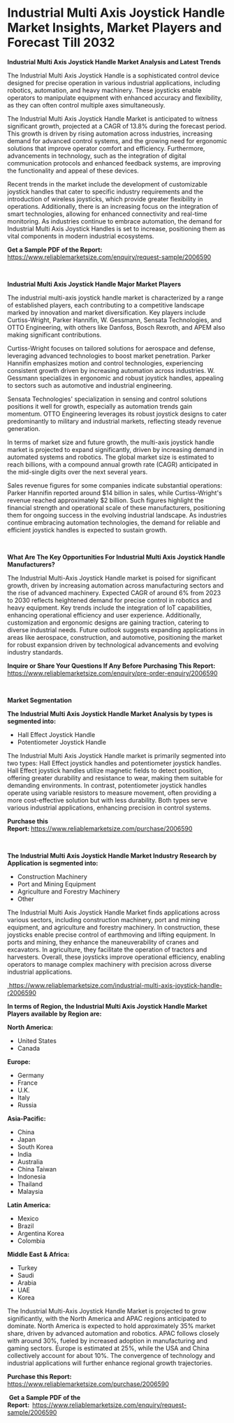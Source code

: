 <p><h1>Industrial Multi Axis Joystick Handle Market Insights, Market Players and Forecast Till 2032</h1></p><p><strong>Industrial Multi Axis Joystick Handle Market Analysis and Latest Trends</strong></p>
<p><p>The Industrial Multi Axis Joystick Handle is a sophisticated control device designed for precise operation in various industrial applications, including robotics, automation, and heavy machinery. These joysticks enable operators to manipulate equipment with enhanced accuracy and flexibility, as they can often control multiple axes simultaneously.</p><p>The Industrial Multi Axis Joystick Handle Market is anticipated to witness significant growth, projected at a CAGR of 13.8% during the forecast period. This growth is driven by rising automation across industries, increasing demand for advanced control systems, and the growing need for ergonomic solutions that improve operator comfort and efficiency. Furthermore, advancements in technology, such as the integration of digital communication protocols and enhanced feedback systems, are improving the functionality and appeal of these devices.</p><p>Recent trends in the market include the development of customizable joystick handles that cater to specific industry requirements and the introduction of wireless joysticks, which provide greater flexibility in operations. Additionally, there is an increasing focus on the integration of smart technologies, allowing for enhanced connectivity and real-time monitoring. As industries continue to embrace automation, the demand for Industrial Multi Axis Joystick Handles is set to increase, positioning them as vital components in modern industrial ecosystems.</p></p>
<p><strong>Get a Sample PDF of the Report:&nbsp;</strong> <a href="https://www.reliablemarketsize.com/enquiry/request-sample/2006590?utm_campaign=2733&utm_medium=2&utm_source=Github&utm_content=ia&utm_term=12042025&utm_id=industrial-multi-axis-joystick-handle">https://www.reliablemarketsize.com/enquiry/request-sample/2006590</a></p>
<p>&nbsp;</p>
<p><strong>Industrial Multi Axis Joystick Handle Major Market Players</strong></p>
<p><p>The industrial multi-axis joystick handle market is characterized by a range of established players, each contributing to a competitive landscape marked by innovation and market diversification. Key players include Curtiss-Wright, Parker Hannifin, W. Gessmann, Sensata Technologies, and OTTO Engineering, with others like Danfoss, Bosch Rexroth, and APEM also making significant contributions.</p><p>Curtiss-Wright focuses on tailored solutions for aerospace and defense, leveraging advanced technologies to boost market penetration. Parker Hannifin emphasizes motion and control technologies, experiencing consistent growth driven by increasing automation across industries. W. Gessmann specializes in ergonomic and robust joystick handles, appealing to sectors such as automotive and industrial engineering.</p><p>Sensata Technologies' specialization in sensing and control solutions positions it well for growth, especially as automation trends gain momentum. OTTO Engineering leverages its robust joystick designs to cater predominantly to military and industrial markets, reflecting steady revenue generation.</p><p>In terms of market size and future growth, the multi-axis joystick handle market is projected to expand significantly, driven by increasing demand in automated systems and robotics. The global market size is estimated to reach billions, with a compound annual growth rate (CAGR) anticipated in the mid-single digits over the next several years.</p><p>Sales revenue figures for some companies indicate substantial operations: Parker Hannifin reported around $14 billion in sales, while Curtiss-Wright's revenue reached approximately $2 billion. Such figures highlight the financial strength and operational scale of these manufacturers, positioning them for ongoing success in the evolving industrial landscape. As industries continue embracing automation technologies, the demand for reliable and efficient joystick handles is expected to sustain growth.</p></p>
<p>&nbsp;</p>
<p><strong>What Are The Key Opportunities For Industrial Multi Axis Joystick Handle Manufacturers?</strong></p>
<p><p>The Industrial Multi-Axis Joystick Handle market is poised for significant growth, driven by increasing automation across manufacturing sectors and the rise of advanced machinery. Expected CAGR of around 6% from 2023 to 2030 reflects heightened demand for precise control in robotics and heavy equipment. Key trends include the integration of IoT capabilities, enhancing operational efficiency and user experience. Additionally, customization and ergonomic designs are gaining traction, catering to diverse industrial needs. Future outlook suggests expanding applications in areas like aerospace, construction, and automotive, positioning the market for robust expansion driven by technological advancements and evolving industry standards.</p></p>
<p><strong>Inquire or Share Your Questions If Any Before Purchasing This Report:</strong> <a href="https://www.reliablemarketsize.com/enquiry/pre-order-enquiry/2006590?utm_campaign=2733&utm_medium=2&utm_source=Github&utm_content=ia&utm_term=12042025&utm_id=industrial-multi-axis-joystick-handle">https://www.reliablemarketsize.com/enquiry/pre-order-enquiry/2006590</a></p>
<p>&nbsp;</p>
<p><strong>Market Segmentation</strong></p>
<p><strong>The Industrial Multi Axis Joystick Handle Market Analysis by types is segmented into:</strong></p>
<p><ul><li>Hall Effect Joystick Handle</li><li>Potentiometer Joystick Handle</li></ul></p>
<p><p>The Industrial Multi Axis Joystick Handle market is primarily segmented into two types: Hall Effect joystick handles and potentiometer joystick handles. Hall Effect joystick handles utilize magnetic fields to detect position, offering greater durability and resistance to wear, making them suitable for demanding environments. In contrast, potentiometer joystick handles operate using variable resistors to measure movement, often providing a more cost-effective solution but with less durability. Both types serve various industrial applications, enhancing precision in control systems.</p></p>
<p><strong>Purchase this Report:&nbsp;</strong><a href="https://www.reliablemarketsize.com/purchase/2006590?utm_campaign=2733&utm_medium=2&utm_source=Github&utm_content=ia&utm_term=12042025&utm_id=industrial-multi-axis-joystick-handle">https://www.reliablemarketsize.com/purchase/2006590</a></p>
<p>&nbsp;</p>
<p><strong>The Industrial Multi Axis Joystick Handle Market Industry Research by Application is segmented into:</strong></p>
<p><ul><li>Construction Machinery</li><li>Port and Mining Equipment</li><li>Agriculture and Forestry Machinery</li><li>Other</li></ul></p>
<p><p>The Industrial Multi Axis Joystick Handle Market finds applications across various sectors, including construction machinery, port and mining equipment, and agriculture and forestry machinery. In construction, these joysticks enable precise control of earthmoving and lifting equipment. In ports and mining, they enhance the maneuverability of cranes and excavators. In agriculture, they facilitate the operation of tractors and harvesters. Overall, these joysticks improve operational efficiency, enabling operators to manage complex machinery with precision across diverse industrial applications.</p></p>
<p><a href="https://www.reliablemarketsize.com/industrial-multi-axis-joystick-handle-r2006590?utm_campaign=2733&utm_medium=2&utm_source=Github&utm_content=ia&utm_term=12042025&utm_id=industrial-multi-axis-joystick-handle">&nbsp;https://www.reliablemarketsize.com/industrial-multi-axis-joystick-handle-r2006590</a></p>
<p><strong>In terms of Region, the Industrial Multi Axis Joystick Handle Market Players available by Region are:</strong></p>
<p>
    <p> <strong> North America: </strong>
        <ul>
            <li>United States</li>
            <li>Canada</li>
        </ul>
        </p> 
    <p> <strong> Europe: </strong>
        <ul>
            <li>Germany</li>
            <li>France</li>
            <li>U.K.</li>
            <li>Italy</li>
            <li>Russia</li>
        </ul>
        </p> 
    <p> <strong> Asia-Pacific: </strong>
        <ul>
            <li>China</li>
            <li>Japan</li>
            <li>South Korea</li>
            <li>India</li>
            <li>Australia</li>
            <li>China Taiwan</li>
            <li>Indonesia</li>
            <li>Thailand</li>
            <li>Malaysia</li>
        </ul>
        </p> 
    <p> <strong> Latin America: </strong>
        <ul>
            <li>Mexico</li>
            <li>Brazil</li>
            <li>Argentina Korea</li>
            <li>Colombia</li>
        </ul>
        </p> 
    <p> <strong> Middle East & Africa: </strong>
        <ul>
            <li>Turkey</li>
            <li>Saudi</li>
            <li>Arabia</li>
            <li>UAE</li>
            <li>Korea</li>
        </ul>
    </p>
    </p>
<p><p>The Industrial Multi-Axis Joystick Handle Market is projected to grow significantly, with the North America and APAC regions anticipated to dominate. North America is expected to hold approximately 35% market share, driven by advanced automation and robotics. APAC follows closely with around 30%, fueled by increased adoption in manufacturing and gaming sectors. Europe is estimated at 25%, while the USA and China collectively account for about 10%. The convergence of technology and industrial applications will further enhance regional growth trajectories.</p></p>
<p><strong>Purchase this Report: </strong><a href="https://www.reliablemarketsize.com/purchase/2006590?utm_campaign=2733&utm_medium=2&utm_source=Github&utm_content=ia&utm_term=12042025&utm_id=industrial-multi-axis-joystick-handle">https://www.reliablemarketsize.com/purchase/2006590</a></p>
<p>&nbsp;<strong>Get a Sample PDF of the Report:&nbsp;&nbsp;</strong><a href="https://www.reliablemarketsize.com/enquiry/request-sample/2006590?utm_campaign=2733&utm_medium=2&utm_source=Github&utm_content=ia&utm_term=12042025&utm_id=industrial-multi-axis-joystick-handle">https://www.reliablemarketsize.com/enquiry/request-sample/2006590</a></p>
<p><strong></strong></p>
<p><p></p><p></p><p></p></p>